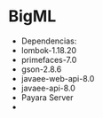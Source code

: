 # BigML

* Dependencias:
* lombok-1.18.20
* primefaces-7.0
* gson-2.8.6
* javaee-web-api-8.0
* javaee-api-8.0
* Payara Server
* 
  
